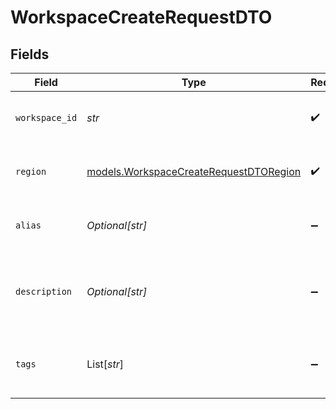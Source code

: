 # WorkspaceCreateRequestDTO


## Fields

| Field                                                                                  | Type                                                                                   | Required                                                                               | Description                                                                            | Example                                                                                |
| -------------------------------------------------------------------------------------- | -------------------------------------------------------------------------------------- | -------------------------------------------------------------------------------------- | -------------------------------------------------------------------------------------- | -------------------------------------------------------------------------------------- |
| `workspace_id`                                                                         | *str*                                                                                  | :heavy_check_mark:                                                                     | Unique identifier for the workspace                                                    | main                                                                                   |
| `region`                                                                               | [models.WorkspaceCreateRequestDTORegion](../models/workspacecreaterequestdtoregion.md) | :heavy_check_mark:                                                                     | AWS region where the workspace is deployed                                             | us-west-2                                                                              |
| `alias`                                                                                | *Optional[str]*                                                                        | :heavy_minus_sign:                                                                     | User-friendly alias for the workspace                                                  | Production Environment                                                                 |
| `description`                                                                          | *Optional[str]*                                                                        | :heavy_minus_sign:                                                                     | Detailed description of the workspace                                                  | Main production workspace for customer data processing                                 |
| `tags`                                                                                 | List[*str*]                                                                            | :heavy_minus_sign:                                                                     | Tags associated with the workspace                                                     | [<br/>"production",<br/>"customer-data"<br/>]                                          |